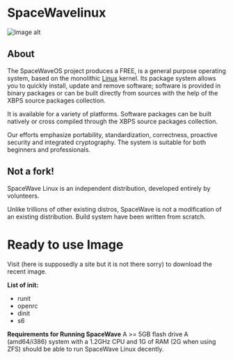 # SpaceWavelinux

<p align="center">
     
</p>

![Image alt](https://github.com/vlafmeister/SpaceWaveOS/blob/main/rr.png)

<p align="center">
 
  
</p>

## About

The SpaceWaveOS project produces a FREE,  is a general purpose operating system, based on the monolithic [Linux](https://www.kernel.org/) kernel. Its package system allows you to quickly install, update and remove software; software is provided in binary packages or can be built directly from sources with the help of the XBPS source packages collection.

It is available for a variety of platforms. Software packages can be built natively or cross compiled through the XBPS source packages collection.

Our efforts emphasize portability, standardization, correctness, proactive security and integrated cryptography.
The system is suitable for both beginners and professionals.


## Not a fork!

SpaceWave Linux is an independent distribution, developed entirely by volunteers.

Unlike trillions of other existing distros, SpaceWave is not a modification of an existing distribution. Build system have been written from scratch.


# Ready to use Image
 
Visit (here is supposedly a site but it is not there sorry) to download the recent image.

**List of init:**
- runit
- openrc
- dinit
- s6


**Requirements for Running SpaceWave**
A >= 5GB flash drive
A (amd64/i386) system with a 1.2GHz CPU and 1G of RAM (2G when using ZFS) should be able to run SpaceWave Linux decently.
